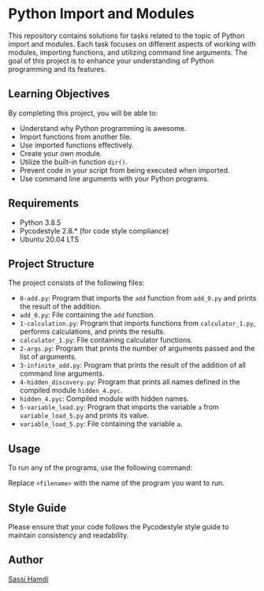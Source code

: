 # Python Import and Modules

This repository contains solutions for tasks related to the topic of Python import and modules. Each task focuses on different aspects of working with modules, importing functions, and utilizing command line arguments. The goal of this project is to enhance your understanding of Python programming and its features.

## Learning Objectives

By completing this project, you will be able to:

- Understand why Python programming is awesome.
- Import functions from another file.
- Use imported functions effectively.
- Create your own module.
- Utilize the built-in function `dir()`.
- Prevent code in your script from being executed when imported.
- Use command line arguments with your Python programs.

## Requirements

- Python 3.8.5
- Pycodestyle 2.8.* (for code style compliance)
- Ubuntu 20.04 LTS

## Project Structure

The project consists of the following files:

- `0-add.py`: Program that imports the `add` function from `add_0.py` and prints the result of the addition.
- `add_0.py`: File containing the `add` function.
- `1-calculation.py`: Program that imports functions from `calculator_1.py`, performs calculations, and prints the results.
- `calculator_1.py`: File containing calculator functions.
- `2-args.py`: Program that prints the number of arguments passed and the list of arguments.
- `3-infinite_add.py`: Program that prints the result of the addition of all command line arguments.
- `4-hidden_discovery.py`: Program that prints all names defined in the compiled module `hidden_4.pyc`.
- `hidden_4.pyc`: Compiled module with hidden names.
- `5-variable_load.py`: Program that imports the variable `a` from `variable_load_5.py` and prints its value.
- `variable_load_5.py`: File containing the variable `a`.

## Usage

To run any of the programs, use the following command:


Replace `<filename>` with the name of the program you want to run.

## Style Guide

Please ensure that your code follows the Pycodestyle style guide to maintain consistency and readability.

## Author

[Sassi Hamdi](https://github.com/sassihamdi-CD)
